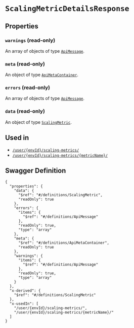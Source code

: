 # `ScalingMetricDetailsResponse` #







## Properties ##

### `warnings` (read-only) ###




An array of 
objects of type [`ApiMessage`](./../definitions/ApiMessage.mkd).


### `meta` (read-only) ###




An object of type [`ApiMetaContainer`](./../definitions/ApiMetaContainer.mkd).



### `errors` (read-only) ###




An array of 
objects of type [`ApiMessage`](./../definitions/ApiMessage.mkd).


### `data` (read-only) ###




An object of type [`ScalingMetric`](./../definitions/ScalingMetric.mkd).





## Used in ##

  + [`/user/{envId}/scaling-metrics/`](./../rest/api/v1beta0/user/{envId}/scaling-metrics/)
  + [`/user/{envId}/scaling-metrics/{metricName}/`](./../rest/api/v1beta0/user/{envId}/scaling-metrics/{metricName}/)

## Swagger Definition ##

    {
      "properties": {
        "data": {
          "$ref": "#/definitions/ScalingMetric", 
          "readOnly": true
        }, 
        "errors": {
          "items": {
            "$ref": "#/definitions/ApiMessage"
          }, 
          "readOnly": true, 
          "type": "array"
        }, 
        "meta": {
          "$ref": "#/definitions/ApiMetaContainer", 
          "readOnly": true
        }, 
        "warnings": {
          "items": {
            "$ref": "#/definitions/ApiMessage"
          }, 
          "readOnly": true, 
          "type": "array"
        }
      }, 
      "x-derived": {
        "$ref": "#/definitions/ScalingMetric"
      }, 
      "x-usedIn": [
        "/user/{envId}/scaling-metrics/", 
        "/user/{envId}/scaling-metrics/{metricName}/"
      ]
    }
